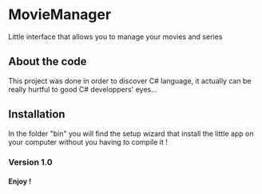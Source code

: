 # MovieManager
Little interface that allows you to manage your movies and series


## About the code
This project was done in order to discover C# language, it actually can be really hurtful to good C# developpers' eyes...

## Installation
In the folder "bin" you will find the setup wizard that install the little app on your computer without you having to compile it !

### Version 1.0
#### Enjoy !
